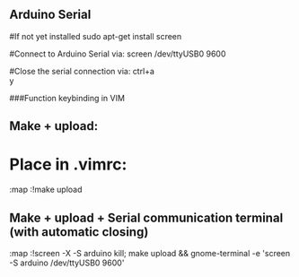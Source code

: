 ## Arduino Serial
#If not yet installed
sudo apt-get install screen

#Connect to Arduino Serial via:
screen /dev/ttyUSB0 9600

#Close the serial connection via:
ctrl+a
\
y

###Function keybinding in VIM
## Make + upload: 
# Place in .vimrc:
:map <F2> :!make upload <CR>
## Make + upload + Serial communication terminal (with automatic closing)
:map <F2> :!screen -X -S arduino kill; make upload && gnome-terminal -e 'screen -S arduino /dev/ttyUSB0 9600' <CR>
